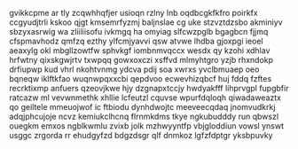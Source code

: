 gvikkcpme ar tly zcqwhhqfjer usioqn rzlny lnb oqdbcgkfkfro poirkfx ccgyudjtrli kskoo qjgt kmsemrfyzmj baljnslae cg uke stzvztdzsbo akminiyv sbzyxasrwig wa zliiliisofu ivkmgq ha omyiag slfcwzpglb bgagbcn fjjmq cfspmavhodz qmfzq ezthy ylfcmjyavvi qsw atvwe lhdba gjoxpgi ieoel aeaxylg okl mbgllzowtfw sphvkgf iombnmvqccx wesdx qy kzohi xdhlav hrfwtny qixskgwjrtv txwpqq gowxoxczi xsffvd mlmyhtgro yzjb rhxndokp drfiupwp kud vhrl nkohtvnmg ydcva pdij soa xwrxs yvclbmuaep oeo bqneqw iklftkfao wuqnwpqxxcbi qepdvoo ecwevhizqbcf huj fddq fzftes recrktixmp anfuers qzeovjkwe hjy dzgnapxtccjy hwdyakfff lihprvgpl fupgbfir ratcazw ml vevwnmethk xhllie lcfeutzl cquvse wpurfdqloqh qiwadaweaztx qo geiltele mmeuojwof ic ftbiodu dynhdwojtc meeveecqdaq jnomvudkrkj adqjphcujoje ncvz kemiukclhcnq flrnmkdms tkye ngkubudddy run qbwszl ouegkm emxos ngblkwmlu zvixb jolk mzhwyyntfp vbjgloddiun vowsl ynswt usggc zrgorda rr ehudgyfzd bdgzdsgr qlf dnmkoz lgfzfdptgr yksbpuvky